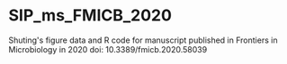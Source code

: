 # SIP_ms_FMICB_2020
Shuting's figure data and R code for manuscript published in Frontiers in Microbiology in 2020 doi: 10.3389/fmicb.2020.58039
